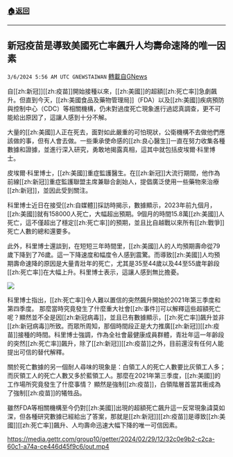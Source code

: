 ###  [:house:返回](README.md)
---


## 新冠疫苗是導致美國死亡率飆升人均壽命速降的唯一因素
`3/6/2024 5:56 AM UTC GNEWSTAIWAN` [轉載自GNews](https://gnews.org/articles/2369446)

自[[zh:新冠]][[zh:疫苗]]開始接種以來，[[zh:美國]]的超額[[zh:死亡率]]急劇飆升。但直到今天，[[zh:美國食品及藥物管理局]]（FDA）以及[[zh:美國]]疾病預防與控制中心（CDC）等相關機構，仍未對過度死亡現象進行過認真調查，更不可能給出原因了，這讓人感到十分不解。

  

大量的[[zh:美國]]人正在死去，面對如此嚴重的可怕現狀，公衛機構不去做他們應該做的事，但有人會去做。一些秉承使命感的[[zh:良心醫生]]一直在努力收集各種數據和證據，並進行深入研究，勇敢地揭露真相，這其中就包括皮埃爾·科里博士。

  

皮埃爾·科里博士，[[zh:美國]]重症監護醫生。在[[zh:新冠]]大流行期間，他作為前線[[zh:新冠]]重症監護聯盟主席兼聯合創始人，提倡廣泛使用一些藥物來治療[[zh:新冠]]，並因此受到關注。

  

科里博士近日在接受[[zh:自媒體]]採訪時揭示，數據顯示，2023年前九個月，[[zh:美國]]就有158000人死亡，大幅超出預期。9個月的時間15.8萬[[zh:美國]]人死亡，這不僅超出了穩定[[zh:死亡率]]的預期，並且比自越戰以來所有[[zh:戰爭]]死亡人數的總和還要多。

  

此外，科里博士還談到，在短短三年時間里，[[zh:美國]]人的人均預期壽命從79歲下降到了76歲。這一下降速度和幅度令人感到震驚。而導致[[zh:美國]]人均預期壽命速降的原因是大量青壯年的死亡，尤其是35至44歲以及44至55歲年齡段[[zh:死亡率]]在大幅上升。科里博士表示，這讓人感到無比擔憂。

![](ipfs://QmW72rzdqEVsVWHMQSZFucqToRRkkvcxwiKHL26S74YQJs?.png)

科里博士指出，[[zh:死亡率]]令人難以置信的突然飆升開始於2021年第三季度和第四季度。 那麼當時究竟發生了什麼重大社會[[zh:事件]]可以解釋這些超額死亡呢？顯然並不全是因[[zh:新冠病毒]]，並且已有數據顯示，[[zh:死亡率]]飆升並非[[zh:新冠病毒]]所致。而眾所周知，那個時間段正是大力推廣[[zh:新冠]][[zh:疫苗]]接種的時間。科里博士強調，作為全社會最健康成員群體，青壯年這一年齡段的突然[[zh:死亡率]]飆升，除了[[zh:新冠]][[zh:疫苗]]之外，目前還沒有任何人能提出可信的替代解釋。

  

關於死亡數據的另一個耐人尋味的現象是：白領工人的死亡人數要比灰領工人多；而灰領工人的死亡人數又多於藍領工人。那麼在2021年第三季度，[[zh:美國]]的工作場所究竟發生了什麼事情？ 顯然是強制[[zh:疫苗]]，白領階層首當其衝成為了強制[[zh:疫苗]]的犧牲品。

  

雖然FDA等相關機構至今仍對[[zh:美國]]出現的超額死亡飆升這一反常現象諱莫如深，但各種研究數據已經給出了答案，那就是[[zh:新冠]][[zh:疫苗]]是導致[[zh:美國]][[zh:死亡率]]飆升、人均壽命迅速大幅下降的唯一可信因素。


https://media.gettr.com/group10/getter/2024/02/29/12/32c0e9b2-c2ca-60c1-a74a-ce446d45f9c6/out.mp4




